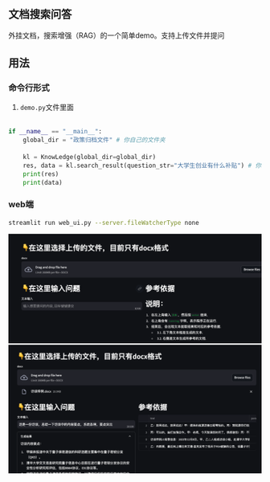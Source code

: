 ## 文档搜索问答
外挂文档，搜索增强（RAG）的一个简单demo。支持上传文件并提问


## 用法

### 命令行形式
1. `demo.py`文件里面

```python 

if __name__ == "__main__":
    global_dir = "政策归档文件" # 你自己的文件夹

    kl = KnowLedge(global_dir=global_dir)
    res, data = kl.search_result(question_str="大学生创业有什么补贴") # 你想问什么呢
    print(res)
    print(data)
```
### web端
```bash
streamlit run web_ui.py --server.fileWatcherType none
```
![](images/0.png)
![](images/1.png)



